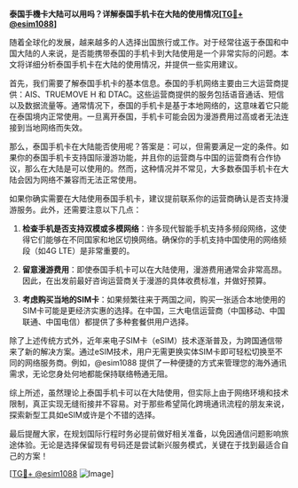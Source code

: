 **泰国手機卡大陆可以用吗？详解泰国手机卡在大陆的使用情况[[TG💪+ @esim1088](https://t.me/s/esim1088)]**

随着全球化的发展，越来越多的人选择出国旅行或工作。对于经常往返于泰国和中国大陆的人来说，是否能携带泰国的手机卡到大陆使用是一个非常实际的问题。本文将详细分析泰国手机卡在大陆的使用情况，并提供一些实用建议。

首先，我们需要了解泰国手机卡的基本信息。泰国的手机网络主要由三大运营商提供：AIS、TRUEMOVE H 和 DTAC。这些运营商提供的服务包括语音通话、短信以及数据流量等。通常情况下，泰国的手机卡是基于本地网络的，这意味着它只能在泰国境内正常使用。一旦离开泰国，手机卡可能会因为漫游费用过高或者无法连接到当地网络而失效。

那么，泰国手机卡在大陆能否使用呢？答案是：可以，但需要满足一定的条件。如果你的泰国手机卡支持国际漫游功能，并且你的运营商与中国的运营商有合作协议，那么在大陆是可以使用的。然而，这种情况并不常见，大多数泰国手机卡在大陆会因为网络不兼容而无法正常使用。

如果你确实需要在大陆使用泰国手机卡，建议提前联系你的运营商确认是否支持漫游服务。此外，还需要注意以下几点：

1. **检查手机是否支持双模或多模网络**：许多现代智能手机支持多频段网络，这使得它们能够在不同国家和地区切换网络。确保你的手机支持中国使用的网络频段（如4G LTE）是非常重要的。
   
2. **留意漫游费用**：即使泰国手机卡可以在大陆使用，漫游费用通常会非常高昂。因此，在出发前最好咨询运营商关于漫游的具体收费标准，并做好预算。

3. **考虑购买当地的SIM卡**：如果频繁往来于两国之间，购买一张适合本地使用的SIM卡可能是更经济实惠的选择。在中国，三大电信运营商（中国移动、中国联通、中国电信）都提供了多种套餐供用户选择。

除了上述传统方式外，近年来电子SIM卡（eSIM）技术逐渐普及，为跨国通信带来了新的解决方案。通过eSIM技术，用户无需更换实体SIM卡即可轻松切换至不同的网络服务商。例如，@esim1088 提供了一种便捷的方式来管理您的海外通讯需求，无论您身处何地都能保持联络畅通无阻。

综上所述，虽然理论上泰国手机卡可以在大陆使用，但实际上由于网络环境和技术限制，真正实现无缝衔接并不容易。对于那些希望简化跨境通讯流程的朋友来说，探索新型工具如eSIM或许是个不错的选择。

最后提醒大家，在规划国际行程时务必提前做好相关准备，以免因通信问题影响旅途体验。无论是选择保留现有号码还是尝试新兴服务模式，关键在于找到最适合自己的方案！

[[TG💪+ @esim1088](https://t.me/s/esim1088) ![Image](https://i.postimg.cc/4NQfJmqS/Snipaste-2025-05-13-00-14-12.png)]
